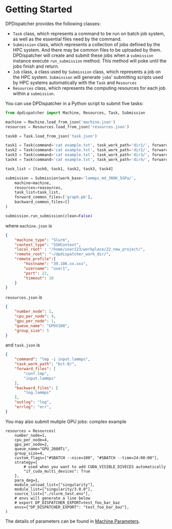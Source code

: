 # Getting Started

DPDispatcher provides the following classes:

- `Task` class, which represents a command to be run on batch job system, as well as the essential files need by the command.
- `Submission` class, which represents a collection of jobs defined by the HPC system.
And there may be common files to be uploaded by them.
DPDispatcher will create and submit these jobs when a `submission` instance execute `run_submission` method.
This method will poke until the jobs finish and return.  
- `Job` class, a class used by `Submission` class, which represents a job on the HPC system. 
`Submission` will generate `job`s' submitting scripts used by HPC systems automatically with the `Task` and `Resources`
- `Resources` class, which represents the computing resources for each job  within a `submission`.

You can use DPDispatcher in a Python script to submit five tasks:

```python
from dpdispatcher import Machine, Resources, Task, Submission

machine = Machine.load_from_json('machine.json')
resources = Resources.load_from_json('resources.json')

task0 = Task.load_from_json('task.json')

task1 = Task(command='cat example.txt', task_work_path='dir1/', forward_files=['example.txt'], backward_files=['out.txt'], outlog='out.txt')
task2 = Task(command='cat example.txt', task_work_path='dir2/', forward_files=['example.txt'], backward_files=['out.txt'], outlog='out.txt')
task3 = Task(command='cat example.txt', task_work_path='dir3/', forward_files=['example.txt'], backward_files=['out.txt'], outlog='out.txt')
task4 = Task(command='cat example.txt', task_work_path='dir4/', forward_files=['example.txt'], backward_files=['out.txt'], outlog='out.txt')

task_list = [task0, task1, task2, task3, task4]

submission = Submission(work_base='lammps_md_300K_5GPa/',
    machine=machine, 
    resources=reasources,
    task_list=task_list,
    forward_common_files=['graph.pb'], 
    backward_common_files=[]
)

submission.run_submission(clean=False)
```

where `machine.json` is
```json
{
    "machine_type": "Slurm",
    "context_type": "SSHContext",
    "local_root" : "/home/user123/workplace/22_new_project/",
    "remote_root": "~/dpdispatcher_work_dir/",
    "remote_profile":{
        "hostname": "39.106.xx.xxx",
        "username": "user1",
        "port": 22,
        "timeout": 10
    }
}
```

`resources.json` is
```json
{
    "number_node": 1,
    "cpu_per_node": 4,
    "gpu_per_node": 1,
    "queue_name": "GPUV100",
    "group_size": 5
}
```

and `task.json` is
```json
{
    "command": "lmp -i input.lammps",
    "task_work_path": "bct-0/",
    "forward_files": [
        "conf.lmp",
        "input.lammps"
    ],
    "backward_files": [
        "log.lammps"
    ],
    "outlog": "log",
    "errlog": "err",
}
```
You may also submit mutiple GPU jobs:
complex example
```python3
resources = Resources(
    number_node=1,
    cpu_per_node=4,
    gpu_per_node=2,
    queue_name="GPU_2080Ti",
    group_size=4,
    custom_flags=["#SBATCH --nice=100", "#SBATCH --time=24:00:00"],
    strategy={
        # used when you want to add CUDA_VISIBLE_DIVECES automatically
        "if_cuda_multi_devices": True 
    },
    para_deg=1,
    module_unload_list=["singularity"],
    module_list=["singularity/3.0.0"],
    source_list=["./slurm_test.env"],
    # envs will generate a line below
    # export DP_DISPATCHER_EXPORT=test_foo_bar_baz
    envs={"DP_DISPATCHER_EXPORT": "test_foo_bar_baz"},
)
```

The details of parameters can be found in [Machine Parameters](machine).

